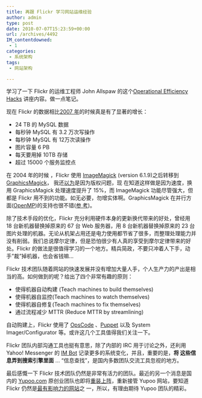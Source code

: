 ```yaml
---
title: 再跟 Flickr 学习网站运维经验
author: admin
type: post
date: 2010-07-07T15:23:59+00:00
url: /archives/4492
IM_contentdowned:
 - 1
categories:
 - 系统架构
tags:
 - 网站架构

---
```

学习了一下 Flickr 的运维工程师 John Allspaw 的这个[Operational Efficiency Hacks][1] 讲座内容。做一点笔记。

现在 Flickr 的数据相比[2007 年][2]的时候真是有了显著的增长：

 * 24 TB 的 MySQL 数据
 * 每秒钟 MySQL 有 3.2 万次写操作
 * 每秒钟 MySQL 有 12万次读操作
 * 图片容量 6 PB
 * 每天要用掉 10TB 存储
 * 超过 15000 个服务监控点

在 2004 年的时候 ，Flickr 使用 [ImageMagick][3] (version 6.1.9)之后转移到 [GraphicsMagick][4]， 我还[以为][5]是因为版权问题，现 在知道这样做是因为速度，换用 GraphicsMagick 处理速度提升了 15%，而 ImageMagick 功能尽管强大，但都是 Flickr 用不到的功能。如无必要，勿增实体啊。GraphicsMagick 在并行方面([OpenMP][6])的支持也很不错([参 考][7])。

除了技术手段的优化，Flickr 充分利用硬件本身的更新换代带来的好处，曾经用 18 台新机器替换掉原来的 67 台 Web 服务器，用 8 台新机器替换掉原来的 23 台图片处理的机器。无论从机架占用还是电力使用都节省了很多，而整理处理能力并没有削弱。我们总说摩尔定律，但是恐怕很少有人真的享受到摩尔定律带来的好 处。Flickr 的做法是很值得学习的一个地方。精兵简政，不要只冲着人下手，动手”裁”掉机器，也会省钱嘛…

Flickr 技术团队随着网站的快速发展并没有增加大量人手，个人生产力的产出是相当的高。如何做到的呢？给出了四个非常有趣的原则：

 * 使得机器自动构建 (Teach machines to build themselves)
 * 使得机器自监控(Teach machines to watch themselves)
 * 使得机器自修复(Teach machines to fix themselves)
 * 通过流程减少 MTTR (Reduce MTTR by streamlining)

自动购建上，Flickr 使用了 [OpsCode][8] 、[Puppet][9] 以及 System Imager/Configurator 等。或许这几个工具值得我们关注一下。

Flickr 团队内部沟通工具也挺有意思，除了内部的 IRC 用于讨论之外，还利用 Yahoo! Messenger 的 [IM Bot][10] 记录更多的系统变化，并且，重要的是，**将 这些信息弄到搜索引擎里面** … “信息查找”，是国内多数团队交流工具忽视的地方。

最后感慨一下 Flickr 技术团队仍然是非常有活力的团队。最近的另一个消息是国内的 [Yupoo.com][11] 原创业团队也即将[重装上阵][12]，重新接管 Yupoo 网站，要知道 Flickr 仍然是[最有影响力的网站][13]之 一，所以，有理由期待 Yupoo 团队的精彩。

 [1]: http://www.slideshare.net/jallspaw/operational-efficiency-hacks-web20-expo2009
 [2]: http://www.dbanotes.net/web/flickr_lamp_capacity_planning.html
 [3]: http://www.imagemagick.org/
 [4]: http://www.graphicsmagick.org/
 [5]: http://www.dbanotes.net/arch/yupoo_arch.html
 [6]: http://openmp.org/wp/
 [7]: http://www.kitchensoap.com/2008/09/02/why-we-use-graphicsmagick/
 [8]: http://www.opscode.com/
 [9]: http://reductivelabs.com/products/puppet/
 [10]: http://libyahoo2.sourceforge.net/
 [11]: http://www.yupoo.com/
 [12]: http://blog.yupoo.com/?p=261
 [13]: http://www.urlfanx.com/site/top_100/100.html